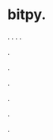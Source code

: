 # bitpy.
.
.
.
.












.






















































.
























.



























.

















































































.































































.



















































